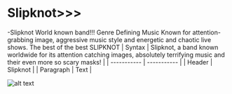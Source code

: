 # **Slipknot>>>**

-Slipknot
World known band!!!
Genre Defining Music
Known for attention-grabbing image, aggressive music style and energetic and chaotic live shows.
The best of the best
SLIPKNOT
| Syntax | Slipknot, a band known worldwide for its attention catching images, absolutely terrifying music and their even more so scary masks! |
| ----------- | ----------- |
| Header | Slipknot |
| Paragraph | Text |



![alt text](https://i.scdn.co/image/ab6761610000e5ebec01c52d6030a1574070e308)
